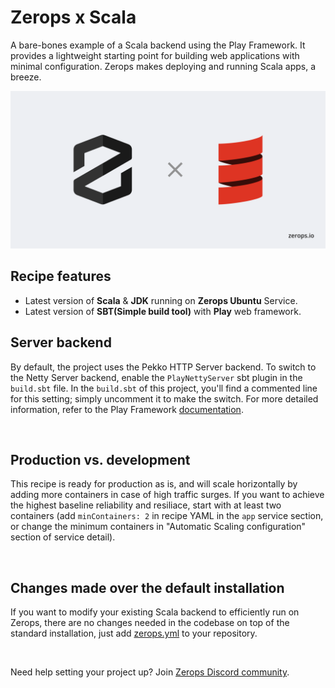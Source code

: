 # Zerops x Scala

A bare-bones example of a Scala backend using the Play Framework. It provides a lightweight starting point for building web applications with minimal configuration. Zerops makes deploying and running Scala apps, a breeze.

![Scala](https://github.com/zeropsio/recipe-shared-assets/blob/main/covers/svg/cover-scala.svg)

## Recipe features

- Latest version of **Scala** & **JDK** running on **Zerops Ubuntu** Service.
- Latest version of **SBT(Simple build tool)** with **Play** web framework.

## Server backend

By default, the project uses the Pekko HTTP Server backend. To switch to the Netty Server backend, enable the `PlayNettyServer` sbt plugin in the `build.sbt` file.
In the `build.sbt` of this project, you'll find a commented line for this setting; simply uncomment it to make the switch.
For more detailed information, refer to the Play Framework [documentation](https://www.playframework.com/documentation/3.0.x/Server).


<br/>

## Production vs. development

This recipe is ready for production as is, and will scale horizontally by adding more containers in case of high traffic surges. If you want to achieve the highest baseline reliability and resiliace, start with at least two containers (add `minContainers: 2` in recipe YAML in the `app` service section, or change the minimum containers in "Automatic Scaling configuration" section of service detail).

<br/>

## Changes made over the default installation

If you want to modify your existing Scala backend to efficiently run on Zerops, there are no changes needed in the codebase on top of the standard installation, just add [zerops.yml](https://github.com/zeropsio/recipe-scala/blob/main/zerops.yml) to your repository.

<br/>

Need help setting your project up? Join [Zerops Discord community](https://discord.com/invite/WDvCZ54).
